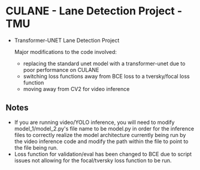 
# CULANE - Lane Detection Project - TMU

- Transformer-UNET Lane Detection Project

  Major modifications to the code involved:
  - replacing the standard unet model with a transformer-unet due to poor performance on CULANE
  - switching loss functions away from BCE loss to a tversky/focal loss function
  - moving away from CV2 for video inference

## Notes

- If you are running video/YOLO inference, you will need to modify model_1/model_2.py's file name to be model.py in order for the inference files to correctly realize the model architecture currently being run by the video inference code and modify the path within the file to point to the file being run.
- Loss function for validation/eval has been changed to BCE due to script issues not allowing for the focal/tversky loss function to be run.
